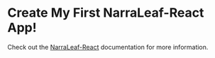 # Create My First NarraLeaf-React App!

Check out the [NarraLeaf-React](httpss://react.narraleaf.com) documentation for more information.
